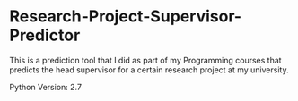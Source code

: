# Research-Project-Supervisor-Predictor
This is a prediction tool that I did as part of my Programming courses that predicts the head supervisor for a certain research project at my university.

Python Version: 2.7

